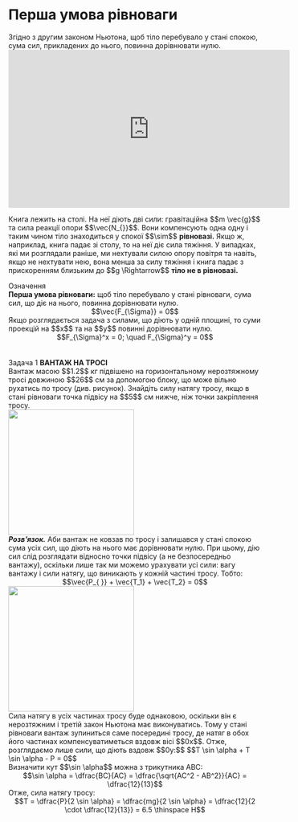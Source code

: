 #  Перша умова рiвноваги

<div class="space">Згiдно з другим законом Ньютона, щоб тiло перебувало у станi спокою, сума сил, прикладених до нього, повинна дорiвнювати нулю.</div>

<div class="space"><div class="fluidMedia">
<iframe width="560" height="315" src="https://www.youtube.com/embed/4MVRI6LDhg4" frameborder="0" allowfullscreen></iframe>
</div></div>

<p class="p3"><div class="space">Книга лежить на столi. На неї дiють двi сили: гравiтацiйна $$m \vec{g}$$ та сила реакцiї опори $$\vec{N_{}}$$. Вони компенсують одна одну i таким чином тiло знаходиться у спокої $$\sim$$ <b>рiвновазi.</b> Якщо ж, наприклад, книга падає зi столу, то на неї дiє сила тяжiння. У випадках, якi ми розглядали ранiше, ми нехтували силою опору повiтря та навiть, якщо не нехтувати нею, вона менша за силу тяжiння i книга падає з прискоренням близьким до $$g \Rightarrow$$ <b>тiло не в рiвновазi.</b></div></p>

<div class="eoz-wrap">
<span class="eoz">Означення</span>
<div class="eoz-text">
<div class="space"><b>Перша умова рiвноваги:</b> щоб тiло перебувало у станi рiвноваги, сума сил, що дiє на нього, повинна дорiвнювати нулю.</div>

<div class="space" align="center">$$\vec{F_{\Sigma}} = 0$$</div>

<div class="space">Якщо розглядається задача з силами, що дiють у однiй площинi, то суми проекцiй на $$x$$ та на $$y$$ повиннi дорiвнювати нулю.</div>

<div align="center">$$F_{\Sigma}^x = 0; \quad F_{\Sigma}^y = 0$$</div>
</div>
</div>
<br>
<br>
<div class="task-wrap">
<span class="task">Задача 1</span> <b>ВАНТАЖ НА ТРОСI</b>
<div class="task-text">
<div class="space">Вантаж масою $$1.2$$ кг пiдвiшено на горизонтальному нерозтяжному тросi довжиною $$26$$ см за допомогою блоку, що може вiльно рухатись по тросу (див. рисунок). Знайдiть силу натягу тросу, якщо в станi рiвноваги точка пiдвiсу на $$5$$ см нижче, нiж точки закрiплення тросу.</div>

<div class="space"><img class="image" width="250"  src="https://rawgit.com/chudaol/ed-era-book-physics/master/images/chapter_6/16.png"></div>

<div class="space"><b><i>Розв’язок.</i></b> Аби вантаж не ковзав по тросу i залишався у станi спокою сума усiх сил, що дiють на нього має дорiвнювати нулю. При цьому, дiю сил слiд розглядати вiдносно точки пiдвiсу (а не безпосередньо вантажу), оскiльки лише так ми можемо урахувати усi сили: вагу вантажу i сили натягу, що виникають у кожнiй частинi тросу. Тобто:</div>

<div class="space" align="center">$$\vec{P_{ }} + \vec{T_1} + \vec{T_2} = 0$$</div>

<div class="space"><img class="image" width="250"  src="https://rawgit.com/chudaol/ed-era-book-physics/master/images/chapter_6/17.png"></div>

<div class="space">Сила натягу в усiх частинах тросу буде однаковою, оскiльки вiн є нерозтяжним i третiй закон Ньютона має виконуватись. Тому у станi рiвноваги вантаж зупиниться саме посерединi тросу, де натяг в обох його частинах компенсуватиметься вздовж вiсi $$0x$$. Отже, розглядаємо лише сили, що дiють вздовж $$0y:$$ $$T \sin \alpha + T \sin \alpha - P = 0$$</div>

<div class="space">Визначити кут $$\sin \alpha$$ можна з трикутника ABC:</div>

<div class="space" align="center">$$\sin \alpha = \dfrac{BC}{AC} = \dfrac{\sqrt{AC^2 - AB^2}}{AC} = \dfrac{12}{13}$$</div>

<div class="space">Отже, сила натягу тросу:

<div class="space" align="center">$$T = \dfrac{P}{2 \sin \alpha} = \dfrac{mg}{2 \sin \alpha} = \dfrac{12}{2 \cdot \dfrac{12}{13}} = 6.5 \thinspace H$$</div>
</div>
</div>

